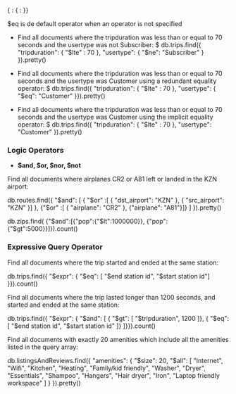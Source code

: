 { <field>: { <operator>: <value> }}

$eq is de default operator when an operator is not specified

* Find all documents where the tripduration was less than or equal to 70 seconds and the usertype was not Subscriber:
$ db.trips.find({ "tripduration": { "$lte" : 70 }, "usertype": { "$ne": "Subscriber" } }).pretty()
                
* Find all documents where the tripduration was less than or equal to 70 seconds and the usertype was Customer using a redundant equality operator:
$ db.trips.find({ "tripduration": { "$lte" : 70 }, "usertype": { "$eq": "Customer" }}).pretty()

* Find all documents where the tripduration was less than or equal to 70 seconds and the usertype was Customer using the implicit equality operator:
$ db.trips.find({ "tripduration": { "$lte" : 70 }, "usertype": "Customer" }).pretty()


### Logic Operators

* **$and, $or, $nor, $not**

Find all documents where airplanes CR2 or A81 left or landed in the KZN airport:

db.routes.find({ "$and": [ { "$or" :[ { "dst_airport": "KZN" }, { "src_airport": "KZN" }] }, {"$or" :[ { "airplane": "CR2" }, {"airplane": "A81"}]} ] }).pretty()

db.zips.find( {"$and":[{"pop":{"$lt":1000000}}, {"pop":{"$gt":5000}}]}).count()

### Expressive Query Operator

Find all documents where the trip started and ended at the same station:

db.trips.find({ "$expr": { "$eq": [ "$end station id", "$start station id"] }}).count()

Find all documents where the trip lasted longer than 1200 seconds, and started and ended at the same station:

db.trips.find({ "$expr": { "$and": [ { "$gt": [ "$tripduration", 1200 ]},
                         { "$eq": [ "$end station id", "$start station id" ]}
                       ]}}).count()
                       
                       
Find all documents with exactly 20 amenities which include all the amenities listed in the query array:

db.listingsAndReviews.find({ "amenities": {
                                  "$size": 20,
                                  "$all": [ "Internet", "Wifi",  "Kitchen",
                                           "Heating", "Family/kid friendly",
                                           "Washer", "Dryer", "Essentials",
                                           "Shampoo", "Hangers",
                                           "Hair dryer", "Iron",
                                           "Laptop friendly workspace" ]
                                         }
                            }).pretty()                       
